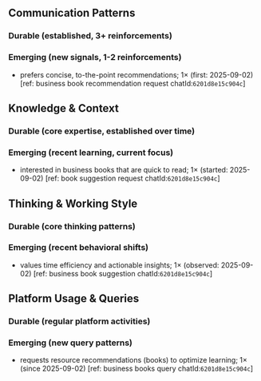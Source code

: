 ## Communication Patterns
### Durable (established, 3+ reinforcements)

### Emerging (new signals, 1-2 reinforcements)
- prefers concise, to-the-point recommendations; 1× (first: 2025-09-02) [ref: business book recommendation request chatId:`6201d8e15c904c`]

## Knowledge & Context
### Durable (core expertise, established over time)

### Emerging (recent learning, current focus)
- interested in business books that are quick to read; 1× (started: 2025-09-02) [ref: book suggestion request chatId:`6201d8e15c904c`]

## Thinking & Working Style
### Durable (core thinking patterns)

### Emerging (recent behavioral shifts)
- values time efficiency and actionable insights; 1× (observed: 2025-09-02) [ref: business book suggestion chatId:`6201d8e15c904c`]

## Platform Usage & Queries
### Durable (regular platform activities)

### Emerging (new query patterns)
- requests resource recommendations (books) to optimize learning; 1× (since 2025-09-02) [ref: business books query chatId:`6201d8e15c904c`]